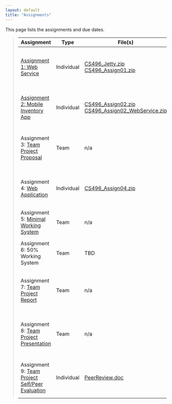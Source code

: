 ```yaml
---
layout: default
title: "Assignments"
---
```


This page lists the assignments and due dates.

> Assignment | Type | File(s) | Due
> ---------- | ---- | ------- | ---
> [Assignment 1: Web Service](assign01.html) | Individual | [CS496\_Jetty.zip](CS496_Jetty.zip) <br /> [CS496\_Assign01.zip](CS496_Assign01.zip) | Tues, Feb 11th by 11:59 PM
> [Assignment 2: Mobile Inventory App](assign02.html) | Individual | [CS496\_Assign02.zip](CS496_Assign02.zip) <br /> [CS496\_Assign02\_WebService.zip](CS496_Assign02_WebService.zip) | Fri, Feb 28th by 11:59 PM
> Assignment 3: [Team Project Proposal](project.html) | Team | n/a | Mon, Mar 17th by 11:59 PM
> Assignment 4: [Web Application](assign04.html) | Individual | [CS496\_Assign04.zip](CS496_Assign04.zip) | Tues, Mar 25th by 11:59 PM
> Assignment 5: [Minimal Working System](mws.html) | Team | n/a | Thurs, Apr 3rd in class
> Assignment 6: 50% Working System | Team | TBD | Tues, Apr 15th in class
> Assignment 7: [Team Project Report](project.html) | Team | n/a | Tues, May 13th by 11:59 PM
> Assignment 8: [Team Project Presentation](presentationGuidelines.html) | Team | n/a | Tues, May 13th 10:15 AM - 12:15 PM
> Assignment 9: [Team Project Self/Peer Evaluation](assign09.html) | Individual | [PeerReview.doc](PeerReview.doc) | Tues, May 13th by 11:59 PM
